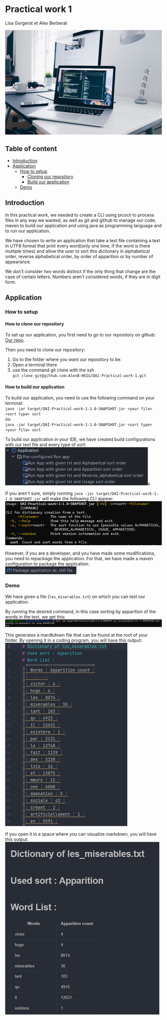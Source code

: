 # Practical work 1

Lisa Gorgerat et Alex Berberat

![Title card](/images/title_card.jpg)

## Table of content

- [Introduction](#introduction)
- [Application](#application)
    - [How to setup](#how-to-setup)
      - [Cloning our repository](#how-to-clone-our-repository)
      - [Build our application](#how-to-build-our-application)
    - [Demo](#demo)

## Introduction
In this practical work, we needed to create a CLI using picocli to process files in any way we wanted, as well as git and github to manage our code, maven to build our application and using java as programming language and to run our application.

We have chosen to write an application that take a text file containing a text in UTF8 format that print every word(only one time, if the word is there multiple times) and allow the user to sort this dictionary in alphabetical order, reverse alphabetical order, by order of apparition or by number of appearance.

We don't consider two words distinct if the only thing that change are the case of certain letters. Numbers aren't considered words, if they are in digit form. 

## Application
### How to setup
#### How to clone our repository
To set up our application, you first need to go to our repository on github: [Our repo](https://github.com/AlexB-HEIG/DAI-Practical-work-1).

Then you need to clone our repository:
1. Go to the folder where you want our repository to be.
2. Open a terminal there
3. use the command git clone with the ssh<br>
`git clone git@github.com:AlexB-HEIG/DAI-Practical-work-1.git`

#### How to build our application
To build our application, you need to use the following command on your terminal:<br>
`java -jar target/DAI-Practical-work-1-1.0-SNAPSHOT.jar <your file> <sort type> sort`<br>
ou<br>
`java -jar target/DAI-Practical-work-1-1.0-SNAPSHOT.jar <sort type> <your file> sort`

To build our application in your IDE, we have created build configurations with our text file and every type of sort:<br>
![build configs](images/builds.png)s

If you aren't sure, simply running `java -jar target/DAI-Practical-work-1-1.0-SNAPSHOT.jar` will make the following CLI appear:<br>
![CLI](images/cli.png)

However, if you are a developer, and you have made some modifications, you need to repackage the application.
For that, we have made a maven configuration to package the application: <br>
![maven config](images/package.png)

### Demo
We have given a file (`les_miserables.txt`) on which you can test our application.

By running the desired command, in this case sorting by apparition of the words in the text, we get this:<br>
![outout](images/out.png)

This generates a mardkdown file that can be found at the root of your folder.
By opening it in a coding program, you will have this output:<br>
![Result in markdown](images/res_md.png)

If you open it in a space where you can visualize markdown, you will have this output:<br>
![Result of markdown visualized](images/res_visuel.png)




